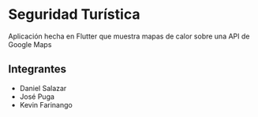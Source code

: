 # Seguridad Turística
Aplicación hecha en Flutter que muestra mapas de calor sobre una API de Google Maps

## Integrantes

- Daniel Salazar
- José Puga
- Kevin Farinango
